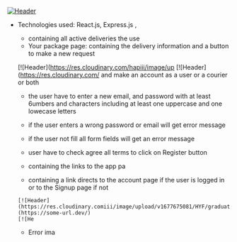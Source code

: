 

[![Header](https://res.cloudinary.com/hapiii/image/upload//c_scale,w_700/v1677774226/HYF/graduation%20project/erqfbjx2xkaywu0itxgt.gif)](https://some-url.dev/)

* Technologies used: React.js, Express.js , 

    - containing all active deliveries the use
  * Your package page: containing the delivery information and a button to make a new request
  
  [![Header](https://res.cloudinary.com/hapiii/image/up
  [![Header](https://res.cloudinary.com/ and make an account as a user or a courier or both
    - the user have to enter a new email, and password with at least 6umbers and characters including at least one uppercase and one lowecase letters
    - if the user enters a wrong password or email will get  error message
    - if the user not fill all form fields will get an error message 
    - user have to check agree all terms to click on Register button 

     - containing the links to the app pa
     - containing a link directs to the account page if the user is logged in or to the Signup page if not 
     
      [![Header](https://res.cloudinary.comiii/image/upload/v1677675081/HYF/graduation%20project/n4fm1yk9nbi6wazkr7ko.jpg)](https://some-url.dev/)
      [![He
    * Error ima
    

  
